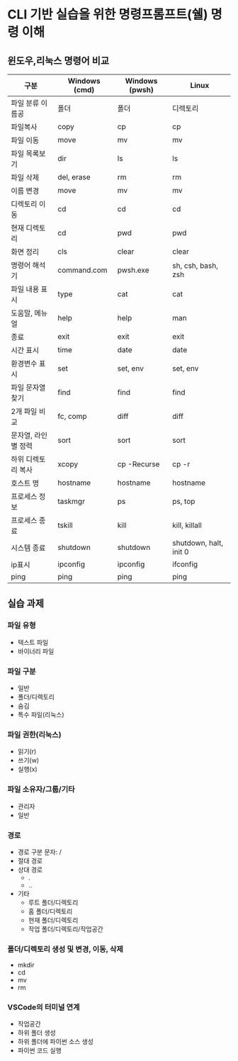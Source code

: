 # CLI 기반 실습을 위한 명령프롬프트(쉘) 명령 이해

## 윈도우,리눅스 명령어 비교
|구분|Windows (cmd)| Windows (pwsh) | Linux|
|----|-------|-------|-----|
|파일 분류 이름공| 폴더 | 폴더 | 디렉토리|
|파일복사|	copy|	cp | cp|
|파일 이동|	move|	mv | mv|
|파일 목록보기|	dir|	ls | ls|
|파일 삭제|	del, erase|	rm | rm|
|이름 변경|	move|	mv | mv|
|디렉토리 이동|	cd|	cd | cd|
|현재 디렉토리|	cd|	pwd | pwd|
|화면 정리|	cls|	clear | clear|
|명령어 해석기|	command.com|	pwsh.exe | sh, csh, bash, zsh|
|파일 내용 표시|	type|	cat | cat|
|도움말, 메뉴얼|	help|	help | man|
|종료|	exit|	exit | exit|
|시간 표시|	time|	date | date|
|환경변수 표시|	set| set, env | set, env|
|파일 문자열 찾기|	find|	find | find|
|2개 파일 비교|	fc, comp|	diff | diff|
|문자열, 라인별 정력|	sort|	sort | sort|
|하위 디렉토리 복사|	xcopy|	cp -Recurse | cp -r|
|호스트 명|	hostname|	hostname | hostname|
|프로세스 정보|	taskmgr|	ps | ps, top|
|프로세스 종료|	tskill|	kill | kill, killall|
|시스템 종료|	shutdown|	shutdown | shutdown, halt, init 0|
|ip표시|	ipconfig|	ipconfig | ifconfig|
|ping| ping|	ping  | ping|

## 실습 과제
### 파일 유형
- 텍스트 파일
- 바이너리 파일

### 파일 구분
- 일반
- 폴더/디렉토리
- 숨김
- 특수 파일(리눅스)

### 파일 권한(리눅스)
- 읽기(r)
- 쓰기(w)
- 실행(x)

### 파일 소유자/그룹/기타
- 관리자
- 일반

### 경로
- 경로 구분 문자: /
- 절대 경로
- 상대 경로
  - .
  - ..
- 기타
  - 루트 폴더/디렉토리
  - 홈 폴더/디렉토리
  - 현재 폴더/디렉토리
  - 작업 폴더/디렉토리/작업공간
    
### 폴더/디렉토리 생성 및 변경, 이동, 삭제
- mkdir
- cd
- mv
- rm

### VSCode의 터미널 연계
- 작업공간
- 하위 폴더 생성
- 하위 폴더에 파이썬 소스 생성
- 파이썬 코드 실행
